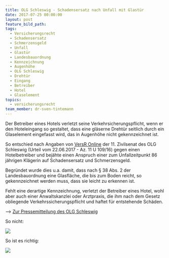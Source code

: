 ```yaml
---
title: OLG Schleswig - Schadensersatz nach Unfall mit Glastür
date: 2017-07-25 00:00:00
layout: post
feature_bild_path:
tags:
  - Versicherungsrecht
  - Schadensersatz
  - Schmerzensgeld
  - Unfall
  - Glastür
  - Landesbauordnung
  - Kennzeichnung
  - Augenhöhe
  - OLG Schleswig
  - Drehtür
  - Eingang
  - Betreiber
  - Hotel
  - Glaselement
topics:
  - versicherungsrecht
team_member: dr-sven-tintemann
---
```



Der Betreiber eines Hotels verletzt seine Verkehrsicherungspflicht, wenn er den Hoteleingang so gestaltet, dass eine gl&auml;serne Dreht&uuml;r seitlich durch ein Glaselement eingefasst wird, das in Augenh&ouml;he nicht gekennzeichnet ist.

So entschied nach Angaben von [VersR Online](http://www.versr.de/pressemitteilung-olg-schleswig-die-tuecken-einer-glastuer/?xing_share=news) der 11. Zivilsenat des OLG Schleswig (Urteil vom 22.06.2017 - Az. 11 U 109/16) gegen einen Hotelbetreiber und bej&auml;hte einen Anspruch einer zum Unfallzeitpunkt 86 j&auml;hrigen Kl&auml;gerin auf Schadensersatz und Schmerzensgeld.

Begr&uuml;ndet wurde dies u.a. damit, dass nach &sect; 38 Abs. 2 der Landesbauordnung eine Glasfl&auml;che, die bis zum Boden reicht, so gekennzeichnet werden muss, dass sie leicht zu erkennen ist.

Fehlt eine derartige Kennzeichnung, verletzt der Betreiber eines Hotel, wohl aber auch einer Anwaltskanzlei oder Arztpraxis, die ihm nach dem Gesetz obliegende Verkehrssicherungspflicht und haftet f&uuml;r entstehende Sch&auml;den.

–&gt; [Zur Pressemitteilung des OLG Schleswig](http://www.schleswig-holstein.de/DE/Justiz/OLG/Presse/PI/201705Glastuer.html)

So nicht:

![](/uploads/versions/glastür-richtig---x----3024-4032x---.jpg)

So ist es richtig:

![](/uploads/versions/glastür-falsch---x----3024-4032x---.jpg)

&nbsp;